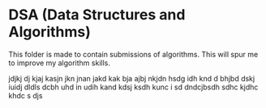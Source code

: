 # DSA (Data Structures and Algorithms)

This folder is made to contain submissions of algorithms.
This will spur me to improve my algorithm skills.

jdjkj dj kjaj 
kasjn jkn jnan jakd kak bja ajbj
nkjdn hsdg idh knd 
d bhjbd dskj iuidj
dldls dcbh uhd in udih kand 
kdsj ksdh kunc i sd
dndcjbsdh sdhc kjdhc khdc s djs